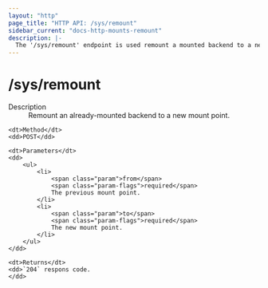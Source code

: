 ```yaml
---
layout: "http"
page_title: "HTTP API: /sys/remount"
sidebar_current: "docs-http-mounts-remount"
description: |-
  The '/sys/remount' endpoint is used remount a mounted backend to a new endpoint.
---
```


# /sys/remount

<dl>
	<dt>Description</dt>
	<dd>
		Remount an already-mounted backend to a new mount point.
	</dd>

	<dt>Method</dt>
	<dd>POST</dd>

	<dt>Parameters</dt>
	<dd>
		<ul>
			<li>
				<span class="param">from</span>
				<span class="param-flags">required</span>
				The previous mount point.
			</li>
			<li>
				<span class="param">to</span>
				<span class="param-flags">required</span>
				The new mount point.
			</li>
		</ul>
	</dd>

	<dt>Returns</dt>
	<dd>`204` respons code.
	</dd>
</dl>

